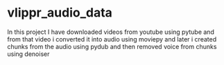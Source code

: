 # vlippr_audio_data

In this project I have downloaded videos from youtube using pytube and from that video i converted it into audio using moviepy and later i created chunks from the audio using pydub and then removed voice from chunks using denoiser
